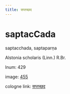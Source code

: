 ```yaml
---
title: सप्तच्छद
---
```


# saptacCada

saptacchada,  saptaparṇa <div n="P" />Alstonia scholaris (Linn.) R.Br.

lnum: 429

image: [455](https://www.sanskrit-lexicon.uni-koeln.de/scans/csl-apidev/servepdf.php?dict=snp&page=455)

cologne link: [सप्तच्छद](https://sanskrit-lexicon.uni-koeln.de/scans/csl-apidev/getword.php?dict=snp&key=सप्तच्छद)

